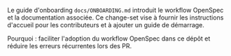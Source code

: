 Le guide d'onboarding `docs/ONBOARDING.md` introduit le workflow OpenSpec et la documentation associée. Ce change-set vise à fournir les instructions d'accueil pour les contributeurs et à ajouter un guide de démarrage.

Pourquoi : faciliter l'adoption du workflow OpenSpec dans ce dépôt et réduire les erreurs récurrentes lors des PR.
